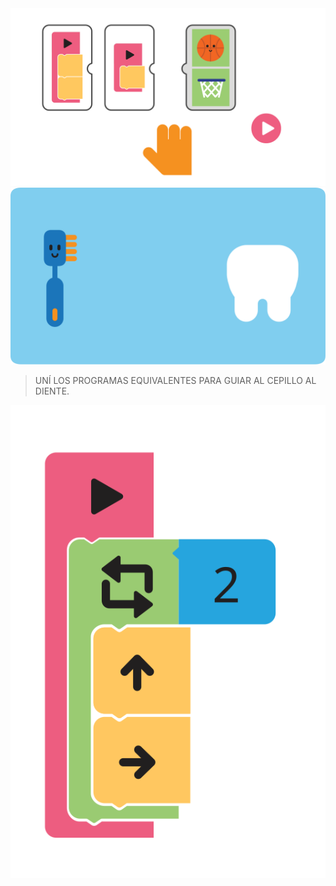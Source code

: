 <div class="mu-kindergarten-context-image-slides">
  <img src="https://raw.githubusercontent.com/MumukiProject/mumuki-guia-gobstones-primeros-programas-kinder-2/master/assets/tutorial2_12_1606331106864.svg" alt="Elegir el programa correcto para el tablero dado" class="active">
  <img src="https://raw.githubusercontent.com/MumukiProject/mumuki-guia-gobstones-primeros-programas-kinder/master/assets/escena_dientes2_1604602744600.svg" alt="El cepillo va al diente">
</div>

> UNÍ LOS PROGRAMAS EQUIVALENTES PARA GUIAR AL CEPILLO AL DIENTE. 

<img src="https://raw.githubusercontent.com/MumukiProject/mumuki-guia-gobstones-repeticion-kinder-2/master/assets/match10_prog_si_1610138325940.svg" alt="match10_prog_si_1610138325940.svg" width="auto" height="auto">